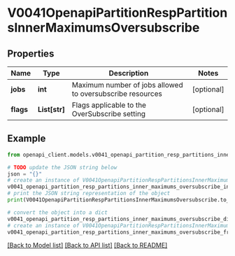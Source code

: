 # V0041OpenapiPartitionRespPartitionsInnerMaximumsOversubscribe


## Properties

Name | Type | Description | Notes
------------ | ------------- | ------------- | -------------
**jobs** | **int** | Maximum number of jobs allowed to oversubscribe resources | [optional] 
**flags** | **List[str]** | Flags applicable to the OverSubscribe setting | [optional] 

## Example

```python
from openapi_client.models.v0041_openapi_partition_resp_partitions_inner_maximums_oversubscribe import V0041OpenapiPartitionRespPartitionsInnerMaximumsOversubscribe

# TODO update the JSON string below
json = "{}"
# create an instance of V0041OpenapiPartitionRespPartitionsInnerMaximumsOversubscribe from a JSON string
v0041_openapi_partition_resp_partitions_inner_maximums_oversubscribe_instance = V0041OpenapiPartitionRespPartitionsInnerMaximumsOversubscribe.from_json(json)
# print the JSON string representation of the object
print(V0041OpenapiPartitionRespPartitionsInnerMaximumsOversubscribe.to_json())

# convert the object into a dict
v0041_openapi_partition_resp_partitions_inner_maximums_oversubscribe_dict = v0041_openapi_partition_resp_partitions_inner_maximums_oversubscribe_instance.to_dict()
# create an instance of V0041OpenapiPartitionRespPartitionsInnerMaximumsOversubscribe from a dict
v0041_openapi_partition_resp_partitions_inner_maximums_oversubscribe_from_dict = V0041OpenapiPartitionRespPartitionsInnerMaximumsOversubscribe.from_dict(v0041_openapi_partition_resp_partitions_inner_maximums_oversubscribe_dict)
```
[[Back to Model list]](../README.md#documentation-for-models) [[Back to API list]](../README.md#documentation-for-api-endpoints) [[Back to README]](../README.md)


